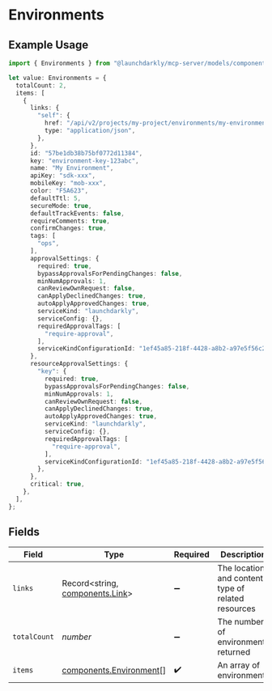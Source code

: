 # Environments

## Example Usage

```typescript
import { Environments } from "@launchdarkly/mcp-server/models/components";

let value: Environments = {
  totalCount: 2,
  items: [
    {
      links: {
        "self": {
          href: "/api/v2/projects/my-project/environments/my-environment",
          type: "application/json",
        },
      },
      id: "57be1db38b75bf0772d11384",
      key: "environment-key-123abc",
      name: "My Environment",
      apiKey: "sdk-xxx",
      mobileKey: "mob-xxx",
      color: "F5A623",
      defaultTtl: 5,
      secureMode: true,
      defaultTrackEvents: false,
      requireComments: true,
      confirmChanges: true,
      tags: [
        "ops",
      ],
      approvalSettings: {
        required: true,
        bypassApprovalsForPendingChanges: false,
        minNumApprovals: 1,
        canReviewOwnRequest: false,
        canApplyDeclinedChanges: true,
        autoApplyApprovedChanges: true,
        serviceKind: "launchdarkly",
        serviceConfig: {},
        requiredApprovalTags: [
          "require-approval",
        ],
        serviceKindConfigurationId: "1ef45a85-218f-4428-a8b2-a97e5f56c258",
      },
      resourceApprovalSettings: {
        "key": {
          required: true,
          bypassApprovalsForPendingChanges: false,
          minNumApprovals: 1,
          canReviewOwnRequest: false,
          canApplyDeclinedChanges: true,
          autoApplyApprovedChanges: true,
          serviceKind: "launchdarkly",
          serviceConfig: {},
          requiredApprovalTags: [
            "require-approval",
          ],
          serviceKindConfigurationId: "1ef45a85-218f-4428-a8b2-a97e5f56c258",
        },
      },
      critical: true,
    },
  ],
};
```

## Fields

| Field                                                              | Type                                                               | Required                                                           | Description                                                        | Example                                                            |
| ------------------------------------------------------------------ | ------------------------------------------------------------------ | ------------------------------------------------------------------ | ------------------------------------------------------------------ | ------------------------------------------------------------------ |
| `links`                                                            | Record<string, [components.Link](../../models/components/link.md)> | :heavy_minus_sign:                                                 | The location and content type of related resources                 |                                                                    |
| `totalCount`                                                       | *number*                                                           | :heavy_minus_sign:                                                 | The number of environments returned                                | 2                                                                  |
| `items`                                                            | [components.Environment](../../models/components/environment.md)[] | :heavy_check_mark:                                                 | An array of environments                                           |                                                                    |
